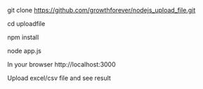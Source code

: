 git clone https://github.com/growthforever/nodejs_upload_file.git

cd uploadfile

npm install

node app.js

In your browser http://localhost:3000

Upload excel/csv file and see result
